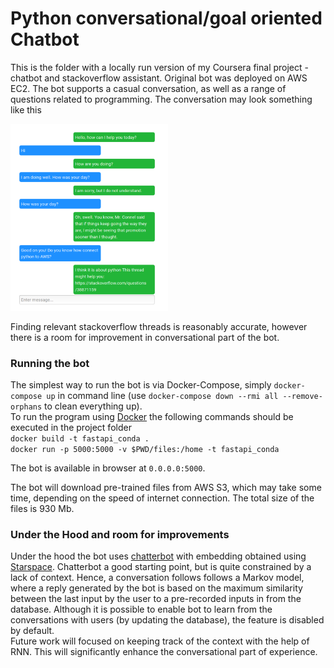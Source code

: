 # Python conversational/goal oriented Chatbot

This is the folder with a locally run version of my Coursera final project - chatbot and stackoverflow assistant. Original bot was deployed on AWS EC2. The bot supports a casual conversation, as well as a range of questions related to programming. The conversation may look something like this

<p align="left">
<img width=50% src="supplementary/sample_chat_small.png" alt="Featuretools" />
</p>

Finding relevant stackoverflow threads is reasonably accurate, however there is a room for improvement in conversational part of the bot.

### Running the bot

The simplest way to run the bot is via Docker-Compose, simply `docker-compose up` in command line (use `docker-compose down --rmi all --remove-orphans` to clean everything up). <br>
To run the program using [Docker](https://www.docker.com/get-started) the following commands should be executed in the project folder<br>
`docker build -t fastapi_conda .`<br>
`docker run -p 5000:5000 -v $PWD/files:/home -t fastapi_conda`<br>

The bot is available in browser at `0.0.0.0:5000`.

The bot will download pre-trained files from AWS S3, which may take some time, depending on the speed of internet connection. The total size of the files is 930 Mb.

### Under the Hood and room for improvements

Under the hood the bot uses [chatterbot](https://chatterbot.readthedocs.io/en/stable/) with embedding obtained using [Starspace](https://github.com/facebookresearch/StarSpace). Chatterbot a good starting point, but is quite constrained by a lack of context. Hence, a conversation follows follows a Markov model, where a reply generated by the bot is based on the maximum similarity between the last input by the user to a pre-recorded inputs in from the database. Although it is possible to enable bot to learn from the conversations with users (by updating the database), the feature is disabled by default. <br>
Future work will focused on keeping track of the context with the help of RNN. This will significantly enhance the conversational part of experience. 